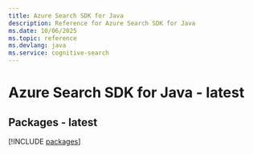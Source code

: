 ```yaml
---
title: Azure Search SDK for Java
description: Reference for Azure Search SDK for Java
ms.date: 10/06/2025
ms.topic: reference
ms.devlang: java
ms.service: cognitive-search
---
```

# Azure Search SDK for Java - latest
## Packages - latest
[!INCLUDE [packages](search-index.md)]